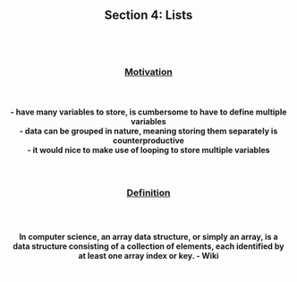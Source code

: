 <div align='center'>
<h2 style='border: solid white 1px;'>Section 4: Lists<h2>

<br>
<h3 style='text-decoration: underline;'>Motivation</h3>
<br>

<h4>
- have many variables to store, is cumbersome to have to define multiple variables
<br>
- data can be grouped in nature, meaning storing them separately is counterproductive
<br>
- it would nice to make use of looping to store multiple variables
</h4>

<br>

<h3 style='text-decoration: underline;'>Definition</h3>

<br>

<div style='border: dashed white 1px; padding: 0.4em;'>
    <h4>In computer science, an array data structure, or simply an array, is a data structure consisting of a collection of elements, each identified by at least one array index or key. - Wiki</h4>
</div>

<br>

</div>